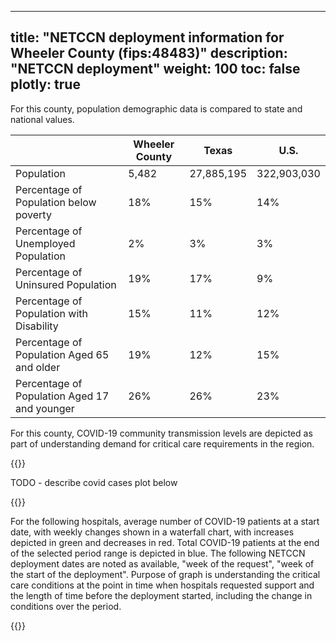 
---
title: "NETCCN deployment information for Wheeler County (fips:48483)"
description: "NETCCN deployment"
weight: 100
toc: false
plotly: true
---

For this county, population demographic data is compared to state and national values.

| | Wheeler County | Texas | U.S. |
| ----------- | ----------- | ----------- | -------- |
| Population | 5,482 | 27,885,195 | 322,903,030 |
| Percentage of Population below poverty | 18% | 15% | 14% |
| Percentage of Unemployed Population | 2% | 3% | 3% |
| Percentage of Uninsured Population | 19% | 17% | 9% |
| Percentage of Population with Disability | 15% | 11% | 12% |
| Percentage of Population Aged 65 and older | 19% | 12% | 15% |
| Percentage of Population Aged 17 and younger | 26% | 26% | 23% |

  

For this county, COVID-19 community transmission levels are depicted as part of understanding demand for critical care requirements in the region.

{{<plotly json="netccn/48483/covid_transmission.plotly.json" height="400px">}}


TODO - describe covid cases plot below

  {{<plotly json="netccn/48483/covid_cases.plotly.json" height="400px">}}


For the following hospitals, average number of COVID-19 patients at a start date, with weekly changes shown in a waterfall chart, with increases depicted in green and decreases in red.  Total COVID-19 patients at the end of the selected period range is depicted in blue.  The following NETCCN deployment dates are noted as available, "week of the request", "week of the start of the deployment".  Purpose of graph is understanding the critical care conditions at the point in time when hospitals requested support and the length of time before the deployment started, including the change in conditions over the period.

{{<plotly json="netccn/48483/hospital.451334.plotly.json" height="400px">}}
